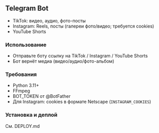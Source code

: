 ## Telegram Bot

- TikTok: видео, аудио, фото-посты
- Instagram: Reels, посты (галереи фото/видео; требуется cookies)
- YouTube Shorts

### Использование
- Отправьте боту ссылку на TikTok / Instagram / YouTube Shorts
- Бот вернёт медиа (видео/аудио/фото-альбом)

### Требования
- Python 3.11+
- FFmpeg
- BOT_TOKEN от @BotFather
- Для Instagram: cookies в формате Netscape (`INSTAGRAM_COOKIES`)

### Установка и деплой
См. DEPLOY.md
